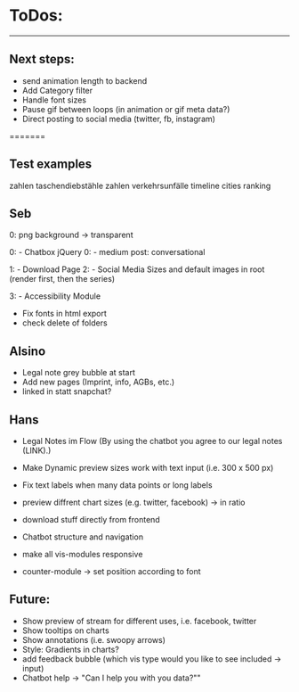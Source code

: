 # ToDos:
---

## Next steps:
- send animation length to backend
- Add Category filter
- Handle font sizes
- Pause gif between loops (in animation or gif meta data?)
- Direct posting to social media (twitter, fb, instagram)

=======

## Test examples 
zahlen taschendiebstähle
zahlen verkehrsunfälle
timeline
cities ranking


## Seb
0: png background -> transparent

0: - Chatbox jQuery
0: - medium post: conversational

1: - Download Page
2: - Social Media Sizes and default images in root (render first, then the series)

3: - Accessibility Module

- Fix fonts in html export
- check delete of folders

## Alsino
- Legal note grey bubble at start
- Add new pages (Imprint, info, AGBs, etc.)
- linked in statt snapchat?

## Hans
- Legal Notes im Flow (By using the chatbot you agree to our legal notes (LINK).)
- Make Dynamic preview sizes work with text input (i.e. 300 x 500 px)
- Fix text labels when many data points or long labels
- preview diffrent chart sizes (e.g. twitter, facebook) -> in ratio
- download stuff directly from frontend
- Chatbot structure and navigation

- make all vis-modules responsive
- counter-module -> set position according to font

## Future:
- Show preview of stream for different uses, i.e. facebook, twitter 
- Show tooltips on charts
- Show annotations (i.e. swoopy arrows)
- Style: Gradients in charts?
- add feedback bubble (which vis type would you like to see included -> input)
- Chatbot help -> "Can I help you with you data?""
